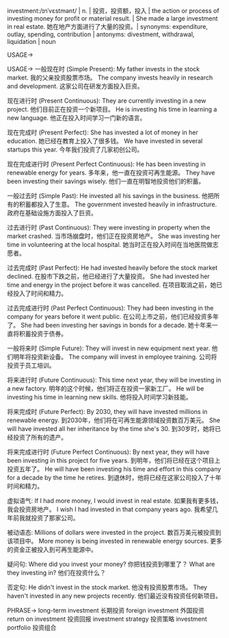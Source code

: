 investment:/ɪnˈvɛstmənt/ | n. | 投资，投资额，投入 | the action or process of investing money for profit or material result. |  She made a large investment in real estate. 她在地产方面进行了大量的投资。| synonyms:  expenditure, outlay, spending, contribution | antonyms:  divestment, withdrawal, liquidation | noun

USAGE->

USAGE->
一般现在时 (Simple Present):
My father invests in the stock market.  我的父亲投资股票市场。
The company invests heavily in research and development.  这家公司在研发方面投入巨资。

现在进行时 (Present Continuous):
They are currently investing in a new project.  他们目前正在投资一个新项目。
He is investing his time in learning a new language. 他正在投入时间学习一门新的语言。

现在完成时 (Present Perfect):
She has invested a lot of money in her education. 她已经在教育上投入了很多钱。
We have invested in several startups this year.  今年我们投资了几家初创公司。

现在完成进行时 (Present Perfect Continuous):
He has been investing in renewable energy for years.  多年来，他一直在投资可再生能源。
They have been investing their savings wisely.  他们一直在明智地投资他们的积蓄。

一般过去时 (Simple Past):
He invested all his savings in the business. 他把所有的积蓄都投入了生意。
The government invested heavily in infrastructure. 政府在基础设施方面投入了巨资。

过去进行时 (Past Continuous):
They were investing in property when the market crashed.  当市场崩盘时，他们正在投资房地产。
She was investing her time in volunteering at the local hospital. 她当时正在投入时间在当地医院做志愿者。

过去完成时 (Past Perfect):
He had invested heavily before the stock market declined. 在股市下跌之前，他已经进行了大量投资。
She had invested her time and energy in the project before it was cancelled. 在项目取消之前，她已经投入了时间和精力。

过去完成进行时 (Past Perfect Continuous):
They had been investing in the company for years before it went public.  在公司上市之前，他们已经投资多年了。
She had been investing her savings in bonds for a decade. 她十年来一直将积蓄投资于债券。

一般将来时 (Simple Future):
They will invest in new equipment next year. 他们明年将投资新设备。
The company will invest in employee training.  公司将投资于员工培训。


将来进行时 (Future Continuous):
This time next year, they will be investing in a new factory.  明年的这个时候，他们将正在投资一家新工厂。
He will be investing his time in learning new skills.  他将投入时间学习新技能。


将来完成时 (Future Perfect):
By 2030, they will have invested millions in renewable energy. 到2030年，他们将在可再生能源领域投资数百万美元。
She will have invested all her inheritance by the time she's 30. 到30岁时，她将已经投资了所有的遗产。


将来完成进行时 (Future Perfect Continuous):
By next year, they will have been investing in this project for five years.  到明年，他们将已经在这个项目上投资五年了。
He will have been investing his time and effort in this company for a decade by the time he retires. 到退休时，他将已经在这家公司投入了十年时间和精力。


虚拟语气:
If I had more money, I would invest in real estate.  如果我有更多钱，我会投资房地产。
I wish I had invested in that company years ago.  我希望几年前我就投资了那家公司。


被动语态:
Millions of dollars were invested in the project.  数百万美元被投资到该项目中。
More money is being invested in renewable energy sources.  更多的资金正被投入到可再生能源中。


疑问句:
Where did you invest your money?  你把钱投资到哪里了？
What are they investing in?  他们在投资什么？


否定句:
He didn't invest in the stock market.  他没有投资股票市场。
They haven't invested in any new projects recently.  他们最近没有投资任何新项目。




PHRASE->
long-term investment 长期投资
foreign investment 外国投资
return on investment 投资回报
investment strategy 投资策略
investment portfolio 投资组合
